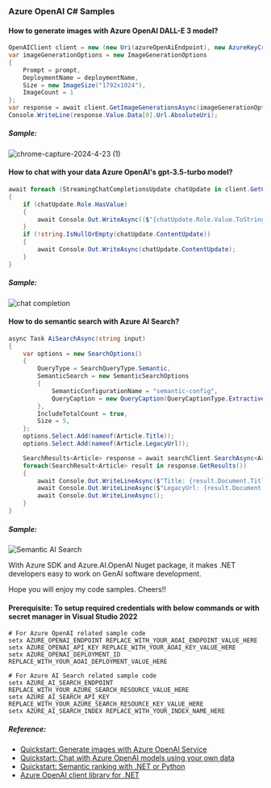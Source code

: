 ### Azure OpenAI C# Samples

#### How to generate images with Azure OpenAI DALL-E 3 model?
```cs
OpenAIClient client = new (new Uri(azureOpenAiEndpoint), new AzureKeyCredential(azureOpenAiKey));
var imageGenerationOptions = new ImageGenerationOptions
{
    Prompt = prompt,
    DeploymentName = deploymentName,
    Size = new ImageSize("1792x1024"),
    ImageCount = 1
};
var response = await client.GetImageGenerationsAsync(imageGenerationOptions);
Console.WriteLine(response.Value.Data[0].Url.AbsoluteUri);
```
##### Sample:
![chrome-capture-2024-4-23 (1)](https://github.com/ron-zhong/azure-openai/assets/43414651/15f468e5-cff8-4cd6-8b76-2dff3d0e490e)



#### How to chat with your data Azure OpenAI's gpt-3.5-turbo model?
```cs
await foreach (StreamingChatCompletionsUpdate chatUpdate in client.GetChatCompletionsStreaming(chatCompletionsOptions))
{
    if (chatUpdate.Role.HasValue)
    {
        await Console.Out.WriteAsync(($"{chatUpdate.Role.Value.ToString().ToUpperInvariant()}: ");
    }
    if (!string.IsNullOrEmpty(chatUpdate.ContentUpdate))
    {
        await Console.Out.WriteAsync(chatUpdate.ContentUpdate);
    }
}
```
##### Sample:
![chat completion](https://github.com/ron-zhong/azure-openai/assets/43414651/1de71dd4-4e77-4c0a-b78e-f53c6d4aa9f4)


#### How to do semantic search with Azure AI Search?
```cs
async Task AiSearchAsync(string input)
{
    var options = new SearchOptions()
    {
        QueryType = SearchQueryType.Semantic,
        SemanticSearch = new SemanticSearchOptions
        {
            SemanticConfigurationName = "semantic-config",
            QueryCaption = new QueryCaption(QueryCaptionType.Extractive)
        },
        IncludeTotalCount = true,
        Size = 5,
    };
    options.Select.Add(nameof(Article.Title));
    options.Select.Add(nameof(Article.LegacyUrl));

    SearchResults<Article> response = await searchClient.SearchAsync<Article>(input, options);
    foreach(SearchResult<Article> result in response.GetResults())
    {
        await Console.Out.WriteLineAsync($"Title: {result.Document.Title}");
        await Console.Out.WriteLineAsync($"LegacyUrl: {result.Document.LegacyUrl}");
        await Console.Out.WriteLineAsync();
    }
}
```
##### Sample:
![Semantic AI Search](https://github.com/ron-zhong/azure-openai/assets/43414651/a65558e5-8955-4718-ba68-3ee1a3506226)


With Azure SDK and Azure.AI.OpenAI Nuget package, it makes .NET developers easy to work on GenAI software development.

Hope you will enjoy my code samples. Cheers!! 


#### Prerequisite: To setup required credentials with below commands or with secret manager in Visual Studio 2022

```pwsh
# For Azure OpenAI related sample code
setx AZURE_OPENAI_ENDPOINT REPLACE_WITH_YOUR_AOAI_ENDPOINT_VALUE_HERE
setx AZURE_OPENAI_API_KEY REPLACE_WITH_YOUR_AOAI_KEY_VALUE_HERE
setx AZURE_OPENAI_DEPLOYMENT_ID REPLACE_WITH_YOUR_AOAI_DEPLOYMENT_VALUE_HERE

# For Azure AI Search related sample code
setx AZURE_AI_SEARCH_ENDPOINT REPLACE_WITH_YOUR_AZURE_SEARCH_RESOURCE_VALUE_HERE
setx AZURE_AI_SEARCH_API_KEY REPLACE_WITH_YOUR_AZURE_SEARCH_RESOURCE_KEY_VALUE_HERE
setx AZURE_AI_SEARCH_INDEX REPLACE_WITH_YOUR_INDEX_NAME_HERE
```


##### Reference:
- [Quickstart: Generate images with Azure OpenAI Service](https://learn.microsoft.com/en-us/azure/ai-services/openai/dall-e-quickstart?pivots=programming-language-csharp&tabs=dalle3%2Ccommand-line)
- [Quickstart: Chat with Azure OpenAI models using your own data](https://learn.microsoft.com/en-us/azure/ai-services/openai/use-your-data-quickstart?context=%2Fazure%2Fsearch%2Fcontext%2Fcontext&tabs=command-line%2Cpython-new&pivots=programming-language-csharp#async-with-streaming)
- [Quickstart: Semantic ranking with .NET or Python](https://learn.microsoft.com/en-us/azure/search/search-get-started-semantic?tabs=dotnet)
- [Azure OpenAI client library for .NET](https://github.com/Azure/azure-sdk-for-net/tree/main/sdk/openai/Azure.AI.OpenAI)
